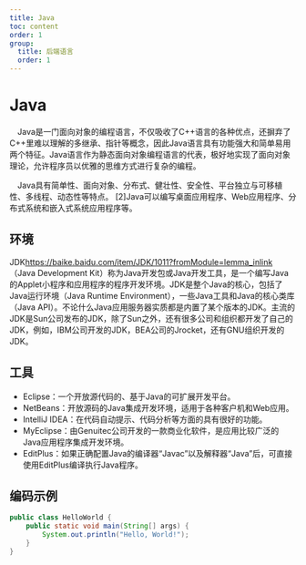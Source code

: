 ```yaml
---
title: Java
toc: content
order: 1
group: 
  title: 后端语言
  order: 1
---
```


# Java
&emsp;Java是一门面向对象的编程语言，不仅吸收了C++语言的各种优点，还摒弃了C++里难以理解的多继承、指针等概念，因此Java语言具有功能强大和简单易用两个特征。Java语言作为静态面向对象编程语言的代表，极好地实现了面向对象理论，允许程序员以优雅的思维方式进行复杂的编程。  

&emsp;Java具有简单性、面向对象、分布式、健壮性、安全性、平台独立与可移植性、多线程、动态性等特点。 [2]Java可以编写桌面应用程序、Web应用程序、分布式系统和嵌入式系统应用程序等。

## 环境
JDK<https://baike.baidu.com/item/JDK/1011?fromModule=lemma_inlink>（Java Development Kit）称为Java开发包或Java开发工具，是一个编写Java的Applet小程序和应用程序的程序开发环境。JDK是整个Java的核心，包括了Java运行环境（Java Runtime Environment），一些Java工具和Java的核心类库（Java API）。不论什么Java应用服务器实质都是内置了某个版本的JDK。主流的JDK是Sun公司发布的JDK，除了Sun之外，还有很多公司和组织都开发了自己的JDK，例如，IBM公司开发的JDK，BEA公司的Jrocket，还有GNU组织开发的JDK。

## 工具
- Eclipse：一个开放源代码的、基于Java的可扩展开发平台。
- NetBeans：开放源码的Java集成开发环境，适用于各种客户机和Web应用。
- IntelliJ IDEA：在代码自动提示、代码分析等方面的具有很好的功能。
- MyEclipse：由Genuitec公司开发的一款商业化软件，是应用比较广泛的Java应用程序集成开发环境。
- EditPlus：如果正确配置Java的编译器“Javac”以及解释器“Java”后，可直接使用EditPlus编译执行Java程序。

## 编码示例
```Java
public class HelloWorld {
    public static void main(String[] args) {
        System.out.println("Hello, World!");
    }
}
```
